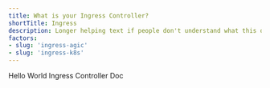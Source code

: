 ```yaml
---
title: What is your Ingress Controller?
shortTitle: Ingress
description: Longer helping text if people don't understand what this question means.
factors:
- slug: 'ingress-agic'
- slug: 'ingress-k8s'
---
```


Hello World Ingress Controller Doc
